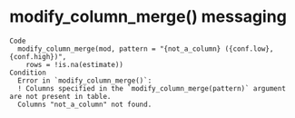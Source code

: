 # modify_column_merge() messaging

    Code
      modify_column_merge(mod, pattern = "{not_a_column} ({conf.low}, {conf.high})",
        rows = !is.na(estimate))
    Condition
      Error in `modify_column_merge()`:
      ! Columns specified in the `modify_column_merge(pattern)` argument are not present in table.
      Columns "not_a_column" not found.

